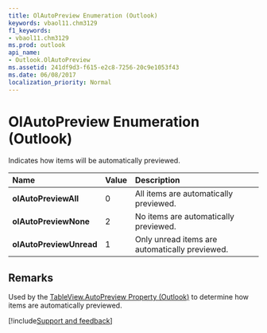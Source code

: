 ```yaml
---
title: OlAutoPreview Enumeration (Outlook)
keywords: vbaol11.chm3129
f1_keywords:
- vbaol11.chm3129
ms.prod: outlook
api_name:
- Outlook.OlAutoPreview
ms.assetid: 241df9d3-f615-e2c8-7256-20c9e1053f43
ms.date: 06/08/2017
localization_priority: Normal
---
```



# OlAutoPreview Enumeration (Outlook)

Indicates how items will be automatically previewed.



|Name|Value|Description|
|:-----|:-----|:-----|
| **olAutoPreviewAll**|0|All items are automatically previewed. |
| **olAutoPreviewNone**|2|No items are automatically previewed.|
| **olAutoPreviewUnread**|1|Only unread items are automatically previewed.|

## Remarks

Used by the [TableView.AutoPreview Property (Outlook)](Outlook.TableView.AutoPreview.md) to determine how items are automatically previewed.

[!include[Support and feedback](~/includes/feedback-boilerplate.md)]